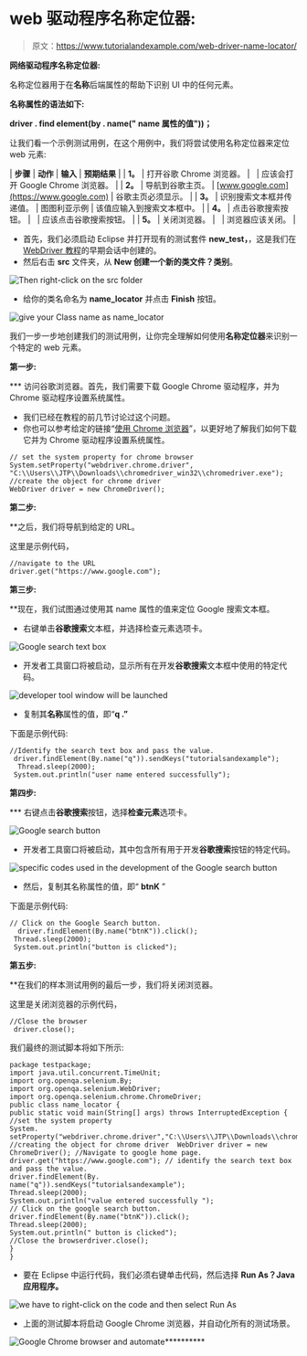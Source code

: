 # web 驱动程序名称定位器:

> 原文：<https://www.tutorialandexample.com/web-driver-name-locator/>

**网络驱动程序名称定位器:**

名称定位器用于在**名称**后端属性的帮助下识别 UI 中的任何元素。

**名称属性的语法如下:**

**driver . find element(by . name(" name 属性的值"))；**

让我们看一个示例测试用例，在这个用例中，我们将尝试使用名称定位器来定位 web 元素:

| **步骤** | **动作** | **输入** | **预期结果** |
| **1。** | 打开谷歌 Chrome 浏览器。 |   | 应该会打开 Google Chrome 浏览器。 |
| **2。** | 导航到谷歌主页。 | [www.google.com](https://www.google.com) | 谷歌主页必须显示。 |
| **3。** | 识别搜索文本框并传递值。 | 图图利亚示例 | 该值应输入到搜索文本框中。 |
| **4。** | 点击谷歌搜索按钮。 |   | 应该点击谷歌搜索按钮。 |
| **5。** | 关闭浏览器。 |   | 浏览器应该关闭。 |

*   首先，我们必须启动 Eclipse 并打开现有的测试套件 **new_test，**，这是我们在 [WebDriver 教程](https://www.tutorialandexample.com/selenium-web-driver-tutorial/)的早期会话中创建的。
*   然后右击 **src** 文件夹，从 **New 创建一个新的类文件？类别**。

![Then right-click on the src folder ](img/62ec73b688ac4f03cddc2894604ec291.png)

*   给你的类名命名为 **name_locator** 并点击 **Finish** 按钮。

![give your Class name as name_locator ](img/cf0dd40f646cf96e44556e7e0b3adfb5.png)

我们一步一步地创建我们的测试用例，让你完全理解如何使用**名称定位器**来识别一个特定的 web 元素。

**第一步:**

 ***   访问谷歌浏览器。首先，我们需要下载 Google Chrome 驱动程序，并为 Chrome 驱动程序设置系统属性。
*   我们已经在教程的前几节讨论过这个问题。
*   你也可以参考给定的链接“[使用 Chrome 浏览器](https://www.tutorialandexample.com/selenium-web-driver-google-chrome-browser/)”，以更好地了解我们如何下载它并为 Chrome 驱动程序设置系统属性。

```
// set the system property for chrome browser
System.setProperty("webdriver.chrome.driver", "C:\\Users\\JTP\\Downloads\\chromedriver_win32\\chromedriver.exe");
//create the object for chrome driver
WebDriver driver = new ChromeDriver();   
```

**第二步:**

 **之后，我们将导航到给定的 URL。

这里是示例代码，

```
//navigate to the URL
driver.get("https://www.google.com"); 
```

**第三步:**

 **现在，我们试图通过使用其 name 属性的值来定位 Google 搜索文本框。

*   右键单击**谷歌搜索**文本框，并选择检查元素选项卡。

![Google search text box](img/0803e1c694d9efbf641dab3879e69c8c.png)

*   开发者工具窗口将被启动，显示所有在开发**谷歌搜索**文本框中使用的特定代码。

![developer tool window will be launched](img/06e6ab3fd6d70f0f63535c7a905fc657.png)

*   复制其**名称**属性的值，即“**q .”**

下面是示例代码:

```
//Identify the search text box and pass the value.
 driver.findElement(By.name("q")).sendKeys("tutorialsandexample");
  Thread.sleep(2000);
 System.out.println("user name entered successfully"); 
```

**第四步:**

 ***   右键点击**谷歌搜索**按钮，选择**检查元素**选项卡。

![Google search button](img/d2fec27ce6c57a06d0cbe6219314fcd5.png)

*   开发者工具窗口将被启动，其中包含所有用于开发**谷歌搜索**按钮的特定代码。

![ specific codes used in the development of the Google search button](img/ffcd99549ea70ac277f168beea61fd46.png)

*   然后，复制其名称属性的值，即“ **btnK** ”

下面是示例代码:

```
// Click on the Google Search button.
  driver.findElement(By.name("btnK")).click();
 Thread.sleep(2000);
 System.out.println("button is clicked");  
```

**第五步:**

 **在我们的样本测试用例的最后一步，我们将关闭浏览器。

这里是关闭浏览器的示例代码，

```
//Close the browser
 driver.close();   
```

我们最终的测试脚本将如下所示:

```
package testpackage; 
import java.util.concurrent.TimeUnit; 
import org.openqa.selenium.By; 
import org.openqa.selenium.WebDriver; 
import org.openqa.selenium.chrome.ChromeDriver; 
public class name_locator { 
public static void main(String[] args) throws InterruptedException { 
//set the system property  
System.
setProperty("webdriver.chrome.driver","C:\\Users\\JTP\\Downloads\\chromedriver_win32\\chromedriver.exe"); //creating the object for chrome driver  WebDriver driver = new ChromeDriver(); //Navigate to google home page.  driver.get("https://www.google.com"); // identify the search text box and pass the value.
driver.findElement(By.
name("q")).sendKeys("tutorialsandexample"); 
Thread.sleep(2000);
System.out.println("value entered successfully ");
// Click on the google search button.
driver.findElement(By.name("btnK")).click();
Thread.sleep(2000);
System.out.println(" button is clicked");  
//Close the browserdriver.close();
}
} 
```

*   要在 Eclipse 中运行代码，我们必须右键单击代码，然后选择 **Run As？Java 应用程序。**

![we have to right-click on the code and then  select Run As](img/21ca0b339bdb17baa9f302eb38ebb496.png)

*   上面的测试脚本将启动 Google Chrome 浏览器，并自动化所有的测试场景。

![Google Chrome browser and automate ](img/37925efe931d13d7cfb094778a5ccfdc.png)**********